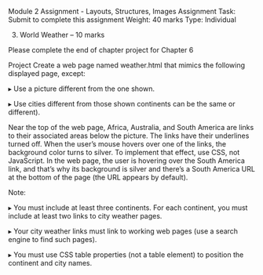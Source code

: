Module 2 Assignment - Layouts, Structures, Images
Assignment
 Task: Submit to complete this assignment
Weight: 40 marks
Type: Individual

3. World Weather – 10 marks

Please complete the end of chapter project for Chapter 6


Project
Create a web page named weather.html that mimics the following displayed page, except:

▸ Use a picture different from the one shown.

▸ Use cities different from those shown continents can be the same or different).

Near the top of the web page, Africa, Australia, and South America are links to their associated areas below the picture. The links have their underlines turned off. When the user’s mouse hovers over one of the links, the background color turns to silver. To implement that effect, use CSS, not JavaScript. In the web page, the user is hovering over the South America link, and that’s why its background is silver and there’s a South America URL at the bottom of the page (the URL appears by default).

Note:

▸ You must include at least three continents. For each continent, you must include at least two links to city weather pages.

▸ Your city weather links must link to working web pages (use a search engine to find such pages).

▸ You must use CSS table properties (not a table element) to position the continent and city names.
